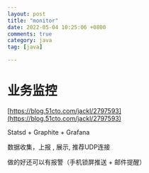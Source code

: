 ```yaml
---
layout: post
title: "monitor"
date: 2022-05-04 10:25:06 +0800
comments: true
category: java
tag: [java]

---
```


# 业务监控

[https://blog.51cto.com/jackl/2797593](https://blog.51cto.com/jackl/2797593)

Statsd + Graphite  +  Grafana



数据收集，上报 ,  展示, 推荐UDP连接



做的好还可以有报警（手机锁屏推送 + 邮件提醒）